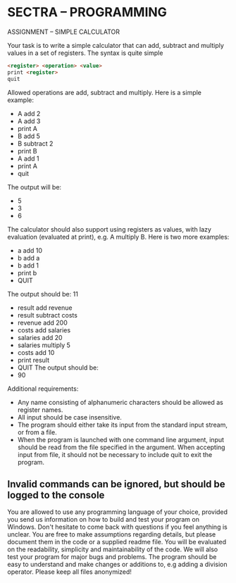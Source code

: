 # SECTRA – PROGRAMMING

ASSIGNMENT – SIMPLE CALCULATOR

Your task is to write a simple calculator that can add, subtract and multiply values in a set of registers.
The syntax is quite simple

```html
<register> <operation> <value>
print <register>
quit
```

Allowed operations are add, subtract and multiply. Here is a simple example:

- A add 2
- A add 3
- print A
- B add 5
- B subtract 2
- print B
- A add 1
- print A
- quit

The output will be:

- 5
- 3
- 6
  
The calculator should also support using registers as values, with lazy evaluation (evaluated at print), e.g. A multiply B. Here is two more examples:

- a add 10
- b add a
- b add 1
- print b
- QUIT
  
The output should be: 11

- result add revenue
- result subtract costs
- revenue add 200
- costs add salaries
- salaries add 20
- salaries multiply 5
- costs add 10
- print result
- QUIT
The output should be:
- 90

Additional requirements:

- Any name consisting of alphanumeric characters should be allowed as register names.
- All input should be case insensitive.
- The program should either take its input from the standard input stream, or from a file.
- When the program is launched with one command line argument, input should be read from the file specified in
  the argument. When accepting input from file, it should not be necessary to include quit to exit the
program.

## Invalid commands can be ignored, but should be logged to the console

You are allowed to use any programming language of your choice, provided you send us information on
how to build and test your program on Windows. Don't hesitate to come back with questions if you feel
anything is unclear. You are free to make assumptions regarding details, but please document them in
the code or a supplied readme file.
You will be evaluated on the readability, simplicity and maintainability of the code. We will also test your
program for major bugs and problems. The program should be easy to understand and make changes or
additions to, e.g adding a division operator.
Please keep all files anonymized!
